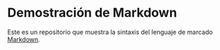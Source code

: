 # Demostración de Markdown
Este es un repositorio que muestra la sintaxis del lenguaje de marcado [Markdown](https://en.wikipedia.org/wiki/Markdown).


